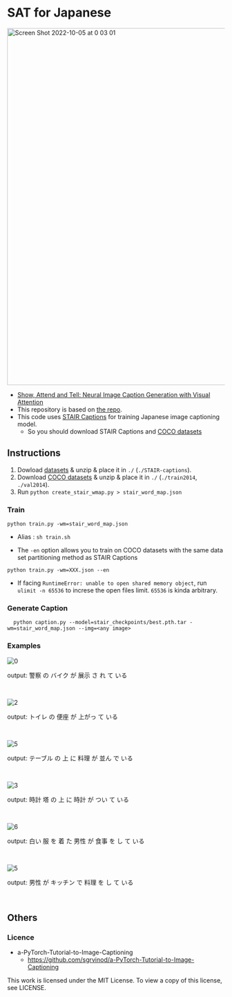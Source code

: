 # SAT for Japanese

<img width="827" alt="Screen Shot 2022-10-05 at 0 03 01" src="https://user-images.githubusercontent.com/51681991/193856884-89eef39e-6710-4f38-9b77-86f6d706f49a.png">


- [Show, Attend and Tell: Neural Image Caption Generation with Visual Attention](https://arxiv.org/abs/1502.03044)
- This repository is based on [the repo](https://github.com/sgrvinod/a-PyTorch-Tutorial-to-Image-Captioning).
- This code uses [STAIR Captions](http://captions.stair.center/) for training Japanese image captioning model.
  - So you should download STAIR Captions and [COCO datasets](https://cocodataset.org/#download)
 
## Instructions

1. Dowload [datasets](http://captions.stair.center/) & unzip & place it in `./` (`./STAIR-captions`).
2. Download [COCO datasets](https://cocodataset.org/#download) & unzip & place it in `./` (`./train2014`, `./val2014`).
3. Run `python create_stair_wmap.py > stair_word_map.json`

### Train 

```
python train.py -wm=stair_word_map.json
```

- Alias : `sh train.sh`

- The `-en` option allows you to train on COCO datasets with the same data set partitioning method as STAIR Captions

```
python train.py -wm=XXX.json --en
```

- If facing `RuntimeError: unable to open shared memory object`, run `ulimit -n 65536` to increse the open files limit. `65536` is kinda arbitrary.

### Generate Caption

```
  python caption.py --model=stair_checkpoints/best.pth.tar -wm=stair_word_map.json --img=<any image>
```

### Examples

![0](https://user-images.githubusercontent.com/51681991/193860716-6528a04f-7ff0-4d54-9ee2-4f9abe34f063.jpg)

output: 警察 の バイク が 展示 さ れ て いる

<br>

![2](https://user-images.githubusercontent.com/51681991/193860839-65be962e-6a40-4a1e-861b-c6f926fb8c05.jpg)

output: トイレ の 便座 が 上がっ て いる

<br>

![5](https://user-images.githubusercontent.com/51681991/193859506-541b8096-075c-49de-a7d3-155933da2df0.jpg)

output: テーブル の 上 に 料理 が 並ん で いる

<br>

![3](https://user-images.githubusercontent.com/51681991/193861051-ba91b980-e1f0-49e7-a77e-855545c58519.jpg)

output: 時計 塔 の 上 に 時計 が つい て いる

<br>

![6](https://user-images.githubusercontent.com/51681991/193859633-36428b6c-9d06-478e-ba72-94322bb3f041.jpg)

output: 白い 服 を 着 た 男性 が 食事 を し て いる

<br>

![5](https://user-images.githubusercontent.com/51681991/193860390-e3e63d23-a04a-4892-aec6-9b2085b40158.jpg)

output: 男性 が キッチン で 料理 を し て いる

<br>

## Others

### Licence

- a-PyTorch-Tutorial-to-Image-Captioning
  - https://github.com/sgrvinod/a-PyTorch-Tutorial-to-Image-Captioning

This work is licensed under the MIT License. To view a copy of this license, see LICENSE.



